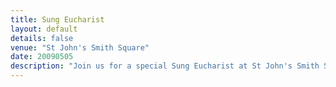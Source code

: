 ```yaml
---
title: Sung Eucharist
layout: default
details: false
venue: "St John's Smith Square"
date: 20090505
description: "Join us for a special Sung Eucharist at St John's Smith Square on May 5, 2009, featuring beautiful choral music in a historic London venue."
---
```

